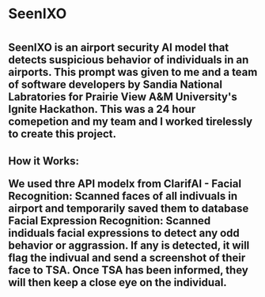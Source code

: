 <h1>SeenIXO<h1>
<h2>
  SeenIXO is an airport security AI model that detects suspicious behavior of individuals in an airports. This prompt was given to me and a team of software developers by 
  Sandia National Labratories for Prairie View A&M University's Ignite Hackathon. This was a 24 hour comepetion and my team and I worked tirelessly to create this project.
<h2>
  How it Works:

  We used thre API modelx from ClarifAI - 
  Facial Recognition: Scanned faces of all indivuals in airport and temporarily saved them to database
  Facial Expression Recognition: Scanned indiduals facial expressions to detect any odd behavior or aggrassion. If any is detected, it will flag the indivual and send a screenshot 
  of their face to TSA. Once TSA has been informed, they will then keep a close eye on the individual.
  
</h2>
  
</h2>
